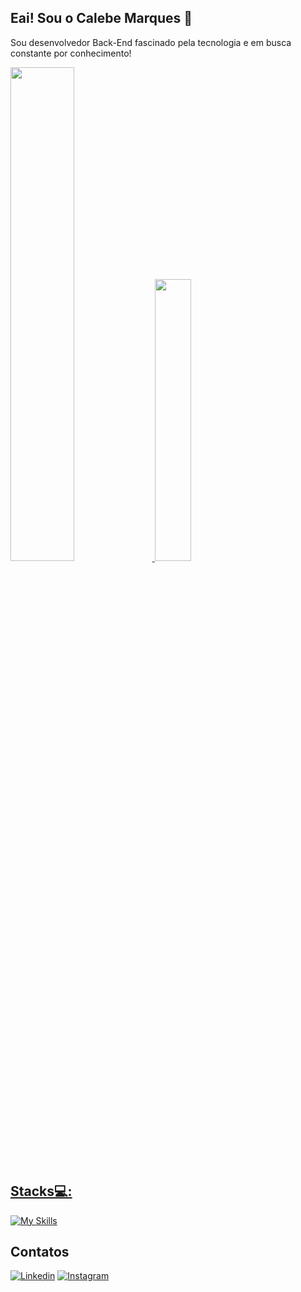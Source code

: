 ## Eai! Sou o Calebe Marques 👋

Sou desenvolvedor Back-End fascinado pela tecnologia e em busca constante por conhecimento!

<div>
  <a href="https://github.com/calebemqrb">
  <img width="45%" src="https://github-readme-stats.vercel.app/api?username=calebemqrb&show_icons=true&theme=tokyonight"/>
  <img width="34%"  src="https://github-readme-stats.vercel.app/api/top-langs/?username=calebemqrb&layout=compact&theme=tokyonight&"/>
<div/>

## Stacks💻: 
[![My Skills](https://skillicons.dev/icons?i=html,css,js,kotlin,react,figma,tailwind,nodejs,java,spring,py,fastapi,selenium,mysql,postgres,azure,aws,gcp,docker,kubernetes,git,github,postman)](https://skillicons.dev)

## Contatos
[![Linkedin](https://img.shields.io/badge/LinkedIn-0077B5?style=for-the-badge&logo=linkedin&logoColor=white)](https://www.linkedin.com/in/calebemarquesreboucas/)
[![Instagram](https://img.shields.io/badge/Instagram-E4405F?style=for-the-badge&logo=instagram&logoColor=white)](https://www.instagram.com/marquesrb_/)
